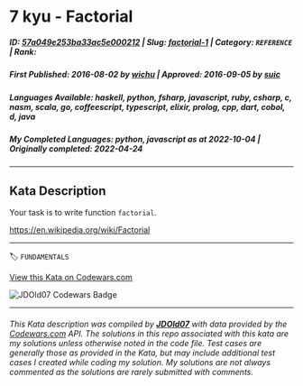 # 7 kyu - Factorial

##### **ID**: [57a049e253ba33ac5e000212](https://www.codewars.com/kata/57a049e253ba33ac5e000212) | **Slug**: [factorial-1](https://www.codewars.com/kata/57a049e253ba33ac5e000212) | **Category**: `REFERENCE` | **Rank**: <span style="color:white">7 kyu</span>

##### **First Published**: 2016-08-02 ***by*** [wichu](https://www.codewars.com/users/wichu) | **Approved**: 2016-09-05 ***by*** [suic](https://www.codewars.com/users/suic)

##### **Languages Available**: haskell, python, fsharp, javascript, ruby, csharp, c, nasm, scala, go, coffeescript, typescript, elixir, prolog, cpp, dart, cobol, d, java

##### **My Completed Languages**: python, javascript ***as at*** 2022-10-04 | **Originally completed**: 2022-04-24

---

## Kata Description


Your task is to write function ```factorial```.



https://en.wikipedia.org/wiki/Factorial



---


🏷 `FUNDAMENTALS`


[View this Kata on Codewars.com](https://www.codewars.com/kata/57a049e253ba33ac5e000212)

![](https://www.codewars.com/users/jdold07/badges/large "JDOld07 Codewars Badge")

---

###### *This Kata description was compiled by [**JDOld07**](https://tpstech.dev) with data provided by the [Codewars.com](https://www.codewars.com) API.  The solutions in this repo associated with this kata are my solutions unless otherwise noted in the code file.  Test cases are generally those as provided in the Kata, but may include additional test cases I created while coding my solution.  My solutions are not always commented as the solutions are rarely submitted with comments.*
